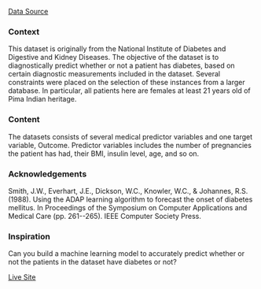 [Data Source](https://www.kaggle.com/uciml/pima-indians-diabetes-database)

### Context
This dataset is originally from the National Institute of Diabetes and Digestive and Kidney Diseases.  The objective of the dataset is to diagnostically predict whether or not a patient has diabetes,  based on certain diagnostic measurements included in the dataset. Several constraints were placed  on the selection of these instances from a larger database. In particular, all patients here are  females at least 21 years old of Pima Indian heritage.

### Content
The datasets consists of several medical predictor variables and one target variable, Outcome.  Predictor variables includes the number of pregnancies the patient has had, their BMI, insulin level, age, and so on.

### Acknowledgements
Smith, J.W., Everhart, J.E., Dickson, W.C., Knowler, W.C., & Johannes, R.S. (1988). Using the ADAP  learning algorithm to forecast the onset of diabetes mellitus. In Proceedings of the Symposium on  Computer Applications and Medical Care (pp. 261--265). IEEE Computer Society Press.

### Inspiration
Can you build a machine learning model to accurately predict whether or not the patients in the dataset have diabetes or not?

[Live Site](https://diabetes-prediction-dmchimp.herokuapp.com/)
